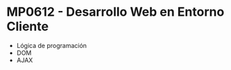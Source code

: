 <h1>MP0612 - Desarrollo Web en Entorno Cliente</h1>
<ul>
  <li>Lógica de programación</li>
  <li>DOM</li>
  <li>AJAX</li>
</ul>
